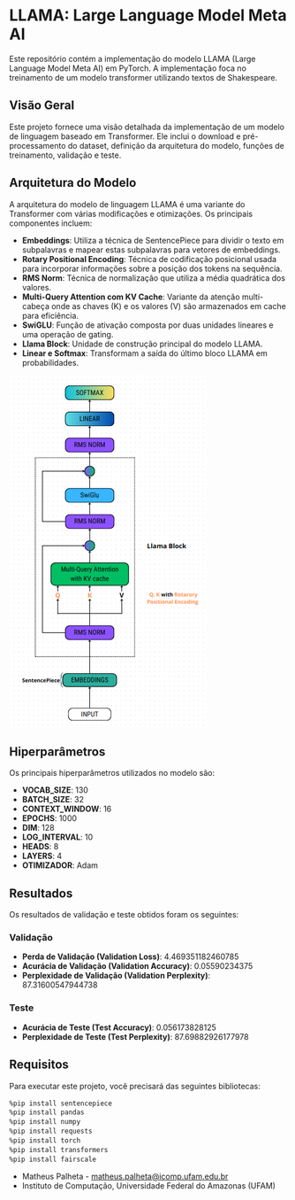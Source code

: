 # LLAMA: Large Language Model Meta AI

Este repositório contém a implementação do modelo LLAMA (Large Language Model Meta AI) em PyTorch. A implementação foca no treinamento de um modelo transformer utilizando textos de Shakespeare. 

## Visão Geral

Este projeto fornece uma visão detalhada da implementação de um modelo de linguagem baseado em Transformer. Ele inclui o download e pré-processamento do dataset, definição da arquitetura do modelo, funções de treinamento, validação e teste.

## Arquitetura do Modelo

A arquitetura do modelo de linguagem LLAMA é uma variante do Transformer com várias modificações e otimizações. Os principais componentes incluem:

- **Embeddings**: Utiliza a técnica de SentencePiece para dividir o texto em subpalavras e mapear estas subpalavras para vetores de embeddings.
- **Rotary Positional Encoding**: Técnica de codificação posicional usada para incorporar informações sobre a posição dos tokens na sequência.
- **RMS Norm**: Técnica de normalização que utiliza a média quadrática dos valores.
- **Multi-Query Attention com KV Cache**: Variante da atenção multi-cabeça onde as chaves (K) e os valores (V) são armazenados em cache para eficiência.
- **SwiGLU**: Função de ativação composta por duas unidades lineares e uma operação de gating.
- **Llama Block**: Unidade de construção principal do modelo LLAMA.
- **Linear e Softmax**: Transformam a saída do último bloco LLAMA em probabilidades.

![Arquitetura do Modelo](llama_arch.png)


## Hiperparâmetros

Os principais hiperparâmetros utilizados no modelo são:

- **VOCAB_SIZE**: 130
- **BATCH_SIZE**: 32
- **CONTEXT_WINDOW**: 16
- **EPOCHS**: 1000
- **DIM**: 128
- **LOG_INTERVAL**: 10
- **HEADS**: 8
- **LAYERS**: 4
- **OTIMIZADOR**: Adam

## Resultados

Os resultados de validação e teste obtidos foram os seguintes:

### Validação
- **Perda de Validação (Validation Loss)**: 4.469351182460785
- **Acurácia de Validação (Validation Accuracy)**: 0.05590234375
- **Perplexidade de Validação (Validation Perplexity)**: 87.31600547944738

### Teste
- **Acurácia de Teste (Test Accuracy)**: 0.056173828125
- **Perplexidade de Teste (Test Perplexity)**: 87.69882926177978

## Requisitos

Para executar este projeto, você precisará das seguintes bibliotecas:

```bash
%pip install sentencepiece
%pip install pandas
%pip install numpy
%pip install requests
%pip install torch
%pip install transformers
%pip install fairscale
```
- Matheus Palheta - matheus.palheta@icomp.ufam.edu.br
- Instituto de Computação, Universidade Federal do Amazonas (UFAM)
